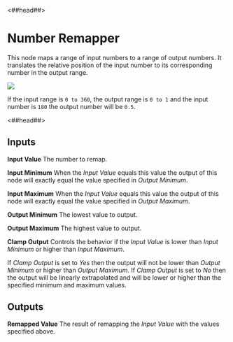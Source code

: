 <##head##>

# Number Remapper

This node maps a range of input <span class="ndl-data">numbers</span> to a range of output <span class="ndl-data">numbers</span>. It translates the relative position of the input <span class="ndl-data">number</span> to its corresponding <span class="ndl-data">number</span> in the output range.

![](number-remapper_node.png)

If the input range is `0 to 360`, the output range is `0 to 1` and the input <span class="ndl-data">number</span> is `180` the output <span class="ndl-data">number</span> will be `0.5`.

<##head##>

<div class = "node-inputs">

## Inputs

**Input Value**
The number to remap.

**Input Minimum**
When the _Input Value_ equals this value the output of this node will exactly equal the value specified in _Output Minimum_.

**Input Maximum**
When the _Input Value_ equals this value the output of this node will exactly equal the value specified in _Output Maximum_.

**Output Minimum**
The lowest value to output.

**Output Maximum**
The highest value to output.

**Clamp Output**
Controls the behavior if the _Input Value_ is lower than _Input Minimum_ or higher than _Input Maximum_.

If _Clamp Output_ is set to _Yes_ then the output will not be lower than _Output Minimum_ or higher than _Output Maximum_. If _Clamp Output_ is set to _No_ then the output will be linearly extrapolated
and will be lower or higher than the specified minimum and maximum values.

</div>

<div class = "node-outputs">

## Outputs

**Remapped Value**
The result of remapping the _Input Value_ with the values specified above.

</div>

